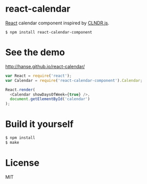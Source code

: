 # react-calendar

[React](http://facebook.github.io/react/) calendar component inspired by [CLNDR.js](http://kylestetz.github.io/CLNDR/).

```
$ npm install react-calendar-component
```

# See the demo
http://hanse.github.io/react-calendar/

```js
var React = require('react');
var Calendar = require('react-calendar-component').Calendar;

React.render(
  <Calendar showDaysOfWeek={true} />,
  document.getElementById('calendar')
);
```


# Build it yourself

```bash
$ npm install
$ make
```

# License
MIT
